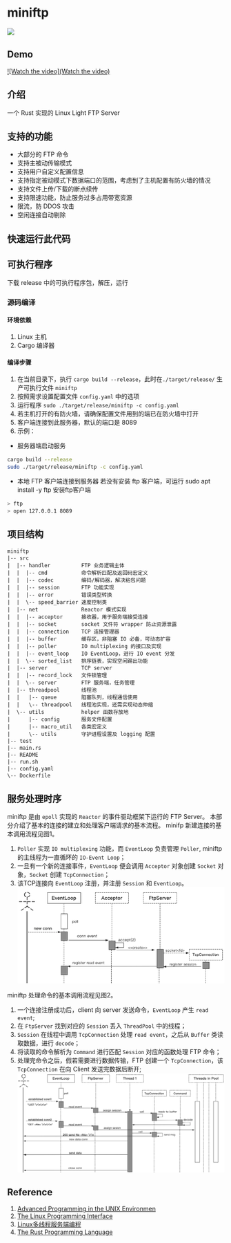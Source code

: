 # miniftp

![](https://github.com/wangAlpha/miniftp/workflows/Rust/badge.svg)

## Demo
[![Watch the video](Watch the video)](https://user-images.githubusercontent.com/14357954/181453521-e470cf50-4a37-4b3d-afe8-cc08f7353eca.mp4)

## 介绍

一个 Rust 实现的 Linux Light FTP Server

## 支持的功能

- 大部分的 FTP 命令
- 支持主被动传输模式
- 支持用户自定义配置信息
- 支持指定被动模式下数据端口的范围，考虑到了主机配置有防火墙的情况
- 支持文件上传/下载的断点续传
- 支持限速功能，防止服务过多占用带宽资源
- 限流，防 DDOS 攻击
- 空闲连接自动剔除

## 快速运行此代码
## 可执行程序
下载 release 中的可执行程序包，解压，运行

### 源码编译

#### 环境依赖
1. Linux 主机
2. Cargo 编译器


#### 编译步骤

1. 在当前目录下，执行 `cargo build --release`，此时在`./target/release/` 生产可执行文件 `miniftp`
2. 按照需求设置配置文件 `config.yaml` 中的选项
3. 运行程序 `sudo ./target/release/miniftp -c config.yaml`
4. 若主机打开的有防火墙，请确保配置文件用到的端已在防火墙中打开
5. 客户端连接到此服务器，默认的端口是 8089
6. 示例：
 - 服务器端启动服务
 ```bash
 cargo build --release
 sudo ./target/release/miniftp -c config.yaml
 ```
 - 本地 FTP 客户端连接到服务器 若没有安装 ftp 客户端，可运行 sudo apt install -y ftp 安装ftp客户端
 ```bash
 > ftp
 > open 127.0.0.1 8089
 ```

## 项目结构

```
miniftp
|-- src
|  |-- handler          FTP 业务逻辑主体
|  |  |-- cmd           命令解析匹配及返回码宏定义
|  |  |-- codec         编码/解码器，解决粘包问题
|  |  |-- session       FTP 功能实现
|  |  |-- error         错误类型转换
|  |  \-- speed_barrier 速度控制类
|  |-- net              Reactor 模式实现
|  |  |-- acceptor      接收器，用于服务端接受连接
|  |  |-- socket        socket 文件符 wrapper 防止资源泄露
|  |  |-- connection    TCP 连接管理器
|  |  |-- buffer        缓存区，非阻塞 IO 必备，可动态扩容
|  |  |-- poller        IO multiplexing 的接口及实现
|  |  |-- event_loop    IO EventLoop，进行 IO event 分发
|  |  \-- sorted_list   排序链表，实现空闲踢出功能
|  |-- server           TCP server
|  |  |-- record_lock   文件锁管理
|  |  \-- server        FTP 服务端，任务管理
|  |-- threadpool       线程池
|  |   |-- queue        阻塞队列，线程通信使用
|  |   \-- threadpool   线程池实现，还需实现动态伸缩
|  \-- utils            helper 函数存放地
|      |-- config       服务文件配置
|      |-- macro_util   各类宏定义
|      \-- utils        守护进程设置及 logging 配置
|-- test
|-- main.rs
|-- README
|-- run.sh
|-- config.yaml
\-- Dockerfile
```

## 服务处理时序
  miniftp 是由 `epoll` 实现的 `Reactor` 的事件驱动框架下运行的 FTP Server。
  本部分介绍了基本的连接的建立和处理客户端请求的基本流程。
  minifp 新建连接的基本调用流程见图1。
  1. `Poller` 实现 `IO multiplexing` 功能，而 `EventLoop` 负责管理 `Poller`, miniftp 的主线程为一直循环的 `IO-Event Loop`；
  2. 一旦有一个新的连接事件，`EventLoop` 便会调用 `Acceptor` 对象创建 `Socket` 对象，`Socket` 创建 `TcpConnection`；
  3. 该TCP连接向 `EventLoop` 注册，并注册 `Session` 和 `EventLoop`。
  ![图1](images/create_conn.png)

  miniftp 处理命令的基本调用流程见图2。
  1. 一个连接注册成功后，client 向 server 发送命令，`EventLoop` 产生 `read event`;
  2. 在 `FtpServer` 找到对应的 `Session` 丢入 `ThreadPool` 中的线程；
  3. `Session` 在线程中调用 `TcpConnection` 处理 `read event`，之后从 `Buffer` 类读取数据，进行 `decode`；
  4. 将读取的命令解析为 `Command` 进行匹配 `Session` 对应的函数处理 FTP 命令；
  5. 处理完命令之后，假若需要进行数据传输，FTP 创建一个 `TcpConnection`，该 `TcpConnection` 在向 Client 发送完数据后断开;
  ![图2](images/cmd_request.png)

## Reference
  1. [Advanced Programming in the UNIX Environmen](https://www.youtube.com/watch?v=3H7SQWTR6Dw)
  2. [The Linux Programming Interface](https://man7.org/tlpi/)
  3. [Linux多线程服务端编程](https://book.douban.com/subject/20471211/)
  4. [The Rust Programming Language](https://doc.rust-lang.org/book/)
